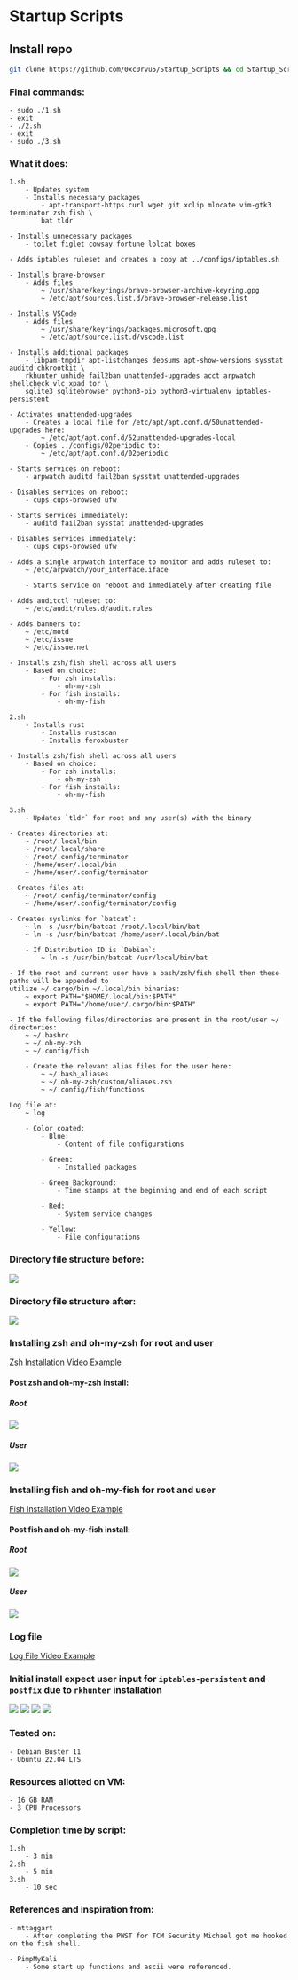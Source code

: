 # Startup Scripts

## Install repo
```bash
git clone https://github.com/0xc0rvu5/Startup_Scripts && cd Startup_Scripts/main
```
### Final commands:

	- sudo ./1.sh
	- exit
	- ./2.sh
	- exit
	- sudo ./3.sh

### What it does:

	1.sh
		- Updates system
		- Installs necessary packages
			- apt-transport-https curl wget git xclip mlocate vim-gtk3 terminator zsh fish \
			bat tldr

	- Installs unnecessary packages
		- toilet figlet cowsay fortune lolcat boxes

	- Adds iptables ruleset and creates a copy at ../configs/iptables.sh

	- Installs brave-browser
		- Adds files
			~ /usr/share/keyrings/brave-browser-archive-keyring.gpg 
		 	~ /etc/apt/sources.list.d/brave-browser-release.list
	
	- Installs VSCode
		- Adds files
			~ /usr/share/keyrings/packages.microsoft.gpg
			~ /etc/apt/source.list.d/vscode.list

	- Installs additional packages
		- libpam-tmpdir apt-listchanges debsums apt-show-versions sysstat auditd chkrootkit \
		rkhunter unhide fail2ban unattended-upgrades acct arpwatch shellcheck vlc xpad tor \
		sqlite3 sqlitebrowser python3-pip python3-virtualenv iptables-persistent

	- Activates unattended-upgrades
		- Creates a local file for /etc/apt/apt.conf.d/50unattended-upgrades here:
			~ /etc/apt/apt.conf.d/52unattended-upgrades-local
		- Copies ../configs/02periodic to:
			~ /etc/apt/apt.conf.d/02periodic

	- Starts services on reboot:
		- arpwatch auditd fail2ban sysstat unattended-upgrades

	- Disables services on reboot:
		- cups cups-browsed ufw

	- Starts services immediately:
		- auditd fail2ban sysstat unattended-upgrades

	- Disables services immediately:
		- cups cups-browsed ufw

	- Adds a single arpwatch interface to monitor and adds ruleset to:
		~ /etc/arpwatch/your_interface.iface
			
		- Starts service on reboot and immediately after creating file

	- Adds auditctl ruleset to:
		~ /etc/audit/rules.d/audit.rules 

	- Adds banners to:
		~ /etc/motd
 		~ /etc/issue
 		~ /etc/issue.net

 	- Installs zsh/fish shell across all users
 		- Based on choice:
 			- For zsh installs:
 				- oh-my-zsh
			- For fish installs:
				- oh-my-fish

	2.sh
		- Installs rust
			- Installs rustscan
			- Installs feroxbuster

 	- Installs zsh/fish shell across all users
 		- Based on choice:
 			- For zsh installs:
 				- oh-my-zsh
			- For fish installs:
				- oh-my-fish

	3.sh
		- Updates `tldr` for root and any user(s) with the binary

 	- Creates directories at:
 		~ /root/.local/bin
 		~ /root/.local/share
 		~ /root/.config/terminator
 		~ /home/user/.local/bin
 		~ /home/user/.config/terminator

 	- Creates files at:
 		~ /root/.config/terminator/config
		~ /home/user/.config/terminator/config

	- Creates syslinks for `batcat`:
		~ ln -s /usr/bin/batcat /root/.local/bin/bat
		~ ln -s /usr/bin/batcat /home/user/.local/bin/bat

		- If Distribution ID is `Debian`:
			~ ln -s /usr/bin/batcat /usr/local/bin/bat

	- If the root and current user have a bash/zsh/fish shell then these paths will be appended to
	utilize ~/.cargo/bin ~/.local/bin binaries:
		~ export PATH="$HOME/.local/bin:$PATH"
		~ export PATH="/home/user/.cargo/bin:$PATH"

	- If the following files/directories are present in the root/user ~/ directories:
		~ ~/.bashrc
		~ ~/.oh-my-zsh
		~ ~/.config/fish

		- Create the relevant alias files for the user here:
			~ ~/.bash_aliases
			~ ~/.oh-my-zsh/custom/aliases.zsh
			~ ~/.config/fish/functions
			
	Log file at:
		~ log
		
		- Color coated:
			- Blue:
				- Content of file configurations
				
			- Green:
				- Installed packages
				
			- Green Background:
				- Time stamps at the beginning and end of each script
				
			- Red:
				- System service changes
				
			- Yellow:
				- File configurations
				
				
				
### Directory file structure before:
![](https://github.com/0xc0rvu5/Startup_Scripts/blob/gif-visual-aids/directory_structure_before.png)

### Directory file structure after:
![](https://github.com/0xc0rvu5/Startup_Scripts/blob/gif-visual-aids/directory_structure_after.png)

### Installing zsh and oh-my-zsh for root and user
[Zsh Installation Video Example](https://github.com/0xc0rvu5/Startup_Scripts/blob/gif-visual-aids/startup_script_zsh.gif)

#### Post zsh and oh-my-zsh install:
##### Root
![](https://github.com/0xc0rvu5/Startup_Scripts/blob/gif-visual-aids/post_zsh_root_install.png)
##### User
![](https://github.com/0xc0rvu5/Startup_Scripts/blob/gif-visual-aids/post_zsh_user_install.png)

### Installing fish and oh-my-fish for root and user
[Fish Installation Video Example](https://github.com/0xc0rvu5/Startup_Scripts/blob/gif-visual-aids/startup_script_1sh_fish.gif)

#### Post fish and oh-my-fish install:
##### Root
![](https://github.com/0xc0rvu5/Startup_Scripts/blob/gif-visual-aids/post_fish_root_install.png)
##### User
![](https://github.com/0xc0rvu5/Startup_Scripts/blob/gif-visual-aids/post_fish_user_install.png)

### Log file
[Log File Video Example](https://github.com/0xc0rvu5/Startup_Scripts/blob/gif-visual-aids/startup_script_log_file.gif)

### Initial install expect user input for `iptables-persistent` and `postfix` due to `rkhunter` installation
![](https://github.com/0xc0rvu5/Startup_Scripts/blob/gif-visual-aids/iptables-persistent.png)
![](https://github.com/0xc0rvu5/Startup_Scripts/blob/gif-visual-aids/iptables-persistent_2.png)
![](https://github.com/0xc0rvu5/Startup_Scripts/blob/gif-visual-aids/postfix_configuration.png)
![](https://github.com/0xc0rvu5/Startup_Scripts/blob/gif-visual-aids/postfix_configuration_2.png)
				

### Tested on:

	- Debian Buster 11 
	- Ubuntu 22.04 LTS

### Resources allotted on VM:

	- 16 GB RAM
	- 3 CPU Processors

### Completion time by script:

	1.sh
		- 3 min
	2.sh
		- 5 min
	3.sh
		- 10 sec
		
### References and inspiration from:
	- mttaggart
		- After completing the PWST for TCM Security Michael got me hooked on the fish shell.

	- PimpMyKali
		- Some start up functions and ascii were referenced.

